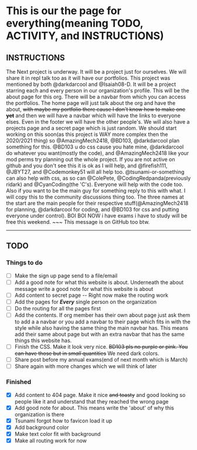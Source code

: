 # This is our the page for everything(meaning TODO, ACTIVITY, and INSTRUCTIONS)

## INSTRUCTIONS

The Next project is underway. It will be a project just for ourselves. We will share it in repl talk too as it will have our portfolios. This project was mentioned by both @darkdarcool and @Isaiah08-D. It will be a project starring each and every person in our organization's profile. This will be the about page for this org. There will be a navbar from which you can access the portfolios. The home page will just talk about the org and have the about, ~~with maybe my portfolio there cause I don't know how to make one **yet**~~ and then we will have a navbar which will have the links to everyone elses. Even in the footer we will have the other people's. We will also have a projects page and a secret page which is just random. We should start working on this soon(as this project is WAY more complex then the 2020/2021 thing) so @AmazingMech2418, @BD103, @darkdarcool plan something for this. @BD103 u do css cause you hate mine, @darkdarcool do whatever you want(mostly the code), and @AmazingMech2418 like your mod perms try planning out the whole project. If you are not active on github and you don't see this it is ok as I will help, and @firefish111, @JBYT27, and @Codemonkey51 will all help too. @tsunami-or-something can also help with css, as so can @ColePete, @CodingRedpanda(previously ridark) and @CyanCoding(the 'C's). Everyone will help with the code too. Also if you want to be the main guy for something reply to this with what. I will copy this to the community discussions thing too. The three names at the start are the main people for their respective stuff(@AmazingMech2418 for planning, @darkdarcool for coding, and @BD103 for css and putting everyone under control). BOI BOI NOW i have exams i have to study will be free this weekend. ~~~ This message is on GitHub too btw.

---

## TODO

### Things to do

- [ ] Make the sign up page send to a file/email
- [ ] Add a good note for what this website is about. Underneath the about message write a good note for what this website is about
- [ ] Add content to secret page -- Right now make the routing work
- [ ] Add the pages for **_Every_** single person on the organization
- [ ] Do the routing for all the pages first
- [ ] Add the contents. If org member has their own about page just ask them to add a a navbar or you add a navbar to their page which fits in with the style while also having the same thing the main navbar has. This means add their same about page but with an extra navbar that has the same things this website has.
- [ ] Finish the CSS. Make it look very nice. ~~BD103 pls no purple or pink. You can have those but in _small_ quantities~~ We need dark colors.
- [ ] Share post before my annual exams(end of next month which is March)
- [ ] Share again with more changes which we will think of later

### Finished
- [x] Add content to 404 page. Make it nice ~~and toasty~~ and good looking so people like it and understand that they reached the wrong page
- [X] Add good note for about. This means write the 'about' of why this organization is there
- [X] Tsunami forgot how to favicon load it up
- [X] Add background color
- [X] Make text color fit with background
- [X] Make all routing work for now